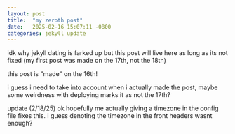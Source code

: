 ```yaml
---
layout: post
title:  "my zeroth post"
date:   2025-02-16 15:07:11 -0800
categories: jekyll update
---
```

idk why jekyll dating is farked up but this post will live here as long as its not fixed (my first post was made on the 17th, not the 18th)

this post is "made" on the 16th!

i guess i need to take into account when i actually made the post, maybe some weirdness with deploying marks it as not the 17th?

update (2/18/25) ok hopefully me actually giving a timezone in the config file fixes this. i guess denoting the timezone in the front headers wasnt enough?